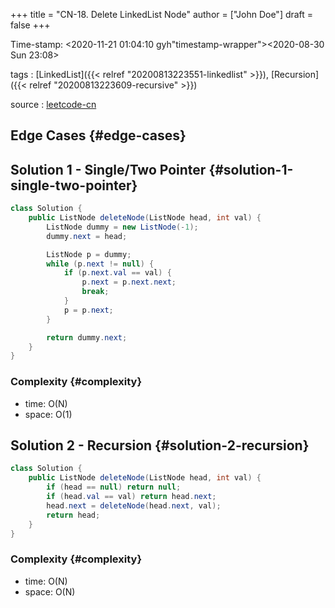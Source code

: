 +++
title = "CN-18. Delete LinkedList Node"
author = ["John Doe"]
draft = false
+++

Time-stamp: <2020-11-21 01:04:10 gyh"timestamp-wrapper"><span class="timestamp">&lt;2020-08-30 Sun 23:08&gt;</span></span>

tags
: [LinkedList]({{< relref "20200813223551-linkedlist" >}}), [Recursion]({{< relref "20200813223609-recursive" >}})

source
: [leetcode-cn](https://leetcode-cn.com/problems/shan-chu-lian-biao-de-jie-dian-lcof/)


## Edge Cases {#edge-cases}


## Solution 1 - Single/Two Pointer {#solution-1-single-two-pointer}

```java
class Solution {
    public ListNode deleteNode(ListNode head, int val) {
        ListNode dummy = new ListNode(-1);
        dummy.next = head;

        ListNode p = dummy;
        while (p.next != null) {
            if (p.next.val == val) {
                p.next = p.next.next;
                break;
            }
            p = p.next;
        }

        return dummy.next;
    }
}
```


### Complexity {#complexity}

-   time: O(N)
-   space: O(1)


## Solution 2 - Recursion {#solution-2-recursion}

```java
class Solution {
    public ListNode deleteNode(ListNode head, int val) {
        if (head == null) return null;
        if (head.val == val) return head.next;
        head.next = deleteNode(head.next, val);
        return head;
    }
}
```


### Complexity {#complexity}

-   time: O(N)
-   space: O(N)
